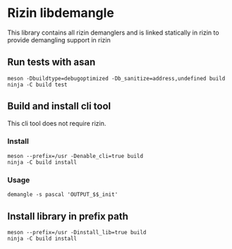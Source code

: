 # Rizin libdemangle

This library contains all rizin demanglers and is linked statically in rizin to provide demangling support in rizin

## Run tests with asan

```
meson -Dbuildtype=debugoptimized -Db_sanitize=address,undefined build
ninja -C build test
```

## Build and install cli tool

This cli tool does not require rizin.

### Install

```
meson --prefix=/usr -Denable_cli=true build
ninja -C build install
```

### Usage

```
demangle -s pascal 'OUTPUT_$$_init'
```

## Install library in prefix path

```
meson --prefix=/usr -Dinstall_lib=true build
ninja -C build install
```
